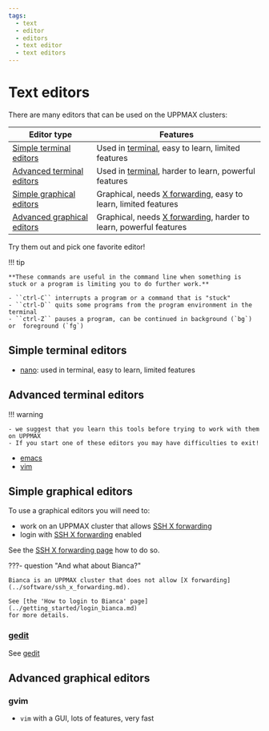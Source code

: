 ```yaml
---
tags:
  - text
  - editor
  - editors
  - text editor
  - text editors
---
```


# Text editors

There are many editors that can be used on the UPPMAX clusters:

Editor type                                                 |Features
------------------------------------------------------------|-----------------------------------------------------
[Simple terminal editors](#simple-terminal-editors)         |Used in [terminal](../software/terminal.md), easy to learn, limited features
[Advanced terminal editors](#advanced-terminal-editors)     |Used in [terminal](../software/terminal.md), harder to learn, powerful features
[Simple graphical editors](#simple-graphical-editors)       |Graphical, needs [X forwarding](../software/ssh_x_forwarding.md), easy to learn, limited features
[Advanced graphical editors](#advanced-graphical-editors)   |Graphical, needs [X forwarding](../software/ssh_x_forwarding.md), harder to learn, powerful features

Try them out and pick one favorite editor!

!!! tip

    **These commands are useful in the command line when something is stuck or a program is limiting you to do further work.**

    - ``ctrl-C`` interrupts a program or a command that is "stuck"
    - ``ctrl-D`` quits some programs from the program environment in the terminal
    - ``ctrl-Z`` pauses a program, can be continued in background (`bg`) or  foreground (`fg`)

## Simple terminal editors

- [nano](nano.md): used in terminal, easy to learn, limited features

## Advanced terminal editors

!!! warning

    - we suggest that you learn this tools before trying to work with them on UPPMAX
    - If you start one of these editors you may have difficulties to exit!

- [emacs](../software/emacs.md)
- [vim](../software/vim.md)

## Simple graphical editors

To use a graphical editors you will need to:

- work on an UPPMAX cluster that allows [SSH X forwarding](../software/ssh_x_forwarding.md)
- login with [SSH X forwarding](../software/ssh_x_forwarding.md) enabled

See the [SSH X forwarding page](../software/ssh_x_forwarding.md) how to do so.

???- question "And what about Bianca?"

    Bianca is an UPPMAX cluster that does not allow [X forwarding](../software/ssh_x_forwarding.md).

    See [the 'How to login to Bianca' page](../getting_started/login_bianca.md)
    for more details.

### [gedit](gedit.md)

See [gedit](gedit.md)

## Advanced graphical editors

### gvim

- `vim` with a GUI, lots of features, very fast
